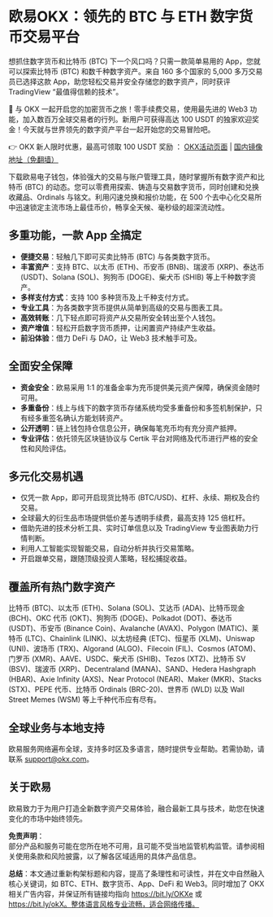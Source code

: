 # 欧易OKX：领先的 BTC 与 ETH 数字货币交易平台

想抓住数字货币和比特币 (BTC) 下一个风口吗？只需一款简单易用的 App，您就可以探索比特币 (BTC) 和数千种数字资产。来自 160 多个国家的 5,000 多万交易员已选择这款 App，助您轻松交易并安全存储您的数字资产，同时获评 TradingView “最值得信赖的技术”。

🚀 与 OKX 一起开启您的加密货币之旅！零手续费交易，使用最先进的 Web3 功能，加入数百万全球交易者的行列。新用户可获得高达 100 USDT 的独家欢迎奖金！今天就与世界领先的数字资产平台一起开始您的交易冒险吧。

👉 OKX 新人限时优惠，最高可领取 100 USDT 奖励 ： [OKX活动页面](https://bit.ly/OKXe) | [国内镜像地址（免翻墙）](https://bit.ly/okX)

下载欧易电子钱包，体验强大的交易与账户管理工具，随时掌握所有数字资产和比特币 (BTC) 的动态。您可以零费用探索、铸造与交易数字货币，同时创建和兑换收藏品、Ordinals 与铭文。利用闪速兑换和报价功能，在 500 个去中心化交易所中迅速锁定主流市场上最佳币价，畅享全天候、毫秒级的超深流动性。

## 多重功能，一款 App 全搞定

- **便捷交易**：轻触几下即可买卖比特币 (BTC) 与各类数字货币。
- **丰富资产**：支持 BTC、以太币 (ETH)、币安币 (BNB)、瑞波币 (XRP)、泰达币 (USDT)、Solana (SOL)、狗狗币 (DOGE)、柴犬币 (SHIB) 等上千种数字资产。
- **多样支付方式**：支持 100 多种货币及上千种支付方式。
- **专业工具**：为各类数字货币提供从简单到高级的交易与图表工具。
- **高效转账**：几下轻点即可将资产从交易所安全转出至个人钱包。
- **资产增值**：轻松开启数字货币质押，让闲置资产持续产生收益。
- **前沿体验**：借力 DeFi 与 DAO，让 Web3 技术触手可及。

## 全面安全保障

- **资金安全**：欧易采用 1:1 的准备金率为充币提供美元资产保障，确保资金随时可用。
- **多重备份**：线上与线下的数字货币存储系统均受多重备份和多签机制保护，只有经多重签名确认方能划转资产。
- **公开透明**：链上钱包持仓信息公开，确保每笔充币均有充分资产抵押。
- **专业评估**：依托领先区块链协议与 Certik 平台对网络及代币进行严格的安全性和风险评估。

## 多元化交易机遇

- 仅凭一款 App，即可开启现货比特币 (BTC/USD)、杠杆、永续、期权及合约交易。
- 全球最大的衍生品市场提供低价差与透明手续费，最高支持 125 倍杠杆。
- 借助先进的技术分析工具、实时订单信息以及 TradingView 专业图表助力行情判断。
- 利用人工智能实现智能交易，自动分析并执行交易策略。
- 开启跟单交易，跟随顶级投资人策略，轻松捕捉收益。

## 覆盖所有热门数字资产

比特币 (BTC)、以太币 (ETH)、Solana (SOL)、艾达币 (ADA)、比特币现金 (BCH)、OKC 代币 (OKT)、狗狗币 (DOGE)、Polkadot (DOT)、泰达币 (USDT)、币安币 (Binance Coin)、Avalanche (AVAX)、Polygon (MATIC)、莱特币 (LTC)、Chainlink (LINK)、以太坊经典 (ETC)、恒星币 (XLM)、Uniswap (UNI)、波场币 (TRX)、Algorand (ALGO)、Filecoin (FIL)、Cosmos (ATOM)、门罗币 (XMR)、AAVE、USDC、柴犬币 (SHIB)、Tezos (XTZ)、比特币 SV (BSV)、瑞波币 (XRP)、Decentraland (MANA)、SAND、Hedera Hashgraph (HBAR)、Axie Infinity (AXS)、Near Protocol (NEAR)、Maker (MKR)、Stacks (STX)、PEPE 代币、比特币 Ordinals (BRC-20)、世界币 (WLD) 以及 Wall Street Memes (WSM) 等上千种代币应有尽有。

## 全球业务与本地支持

欧易服务网络遍布全球，支持多时区及多语言，随时提供专业帮助。若需协助，请联系 support@okx.com。

## 关于欧易

欧易致力于为用户打造全新数字资产交易体验，融合最新工具与技术，助您在快速变化的市场中始终领先。 

**免责声明**：  
部分产品和服务可能在您所在地不可用，且可能不受当地监管机构监管。请参阅相关使用条款和风险披露，以了解各区域适用的具体产品信息。

 

**总结**：本文通过重新构架标题和内容，提高了条理性和可读性，并在文中自然融入核心关键词，如 BTC、ETH、数字货币、App、DeFi 和 Web3。同时增加了 OKX 相关广告内容，并保证所有链接均指向 https://bit.ly/OKXe 或 https://bit.ly/okX。整体语言风格专业流畅，适合网络传播。